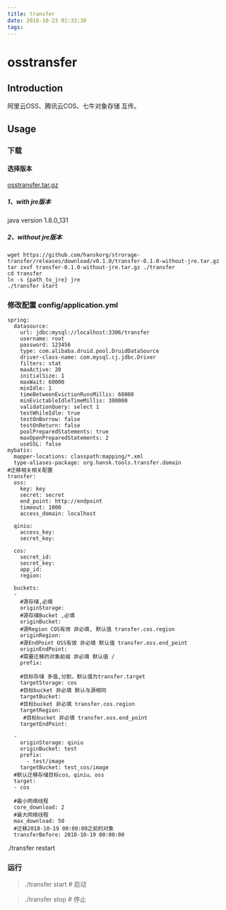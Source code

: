 ```yaml
---
title: transfer
date: 2018-10-23 01:33:30
tags:
---
```

# osstransfer
## Introduction
阿里云OSS、腾讯云COS、七牛对象存储 互传。


## Usage

### 下载
#### 选择版本
 [osstransfer.tar.gz](https://github.com/hanskorg/strorage-transfer/releases)
##### 1、with jre版本
 java version 1.8.0_131
##### 2、without jre版本
```
wget https://github.com/hanskorg/strorage-transfer/releases/download/v0.1.0/transfer-0.1.0-without-jre.tar.gz
tar zxvf transfer-0.1.0-without-jre.tar.gz ./transfer
cd transfer
ln -s {path_to_jre} jre
./transfer start
```
### 修改配置 config/application.yml
```
spring:
  datasource:
    url: jdbc:mysql://localhost:3306/transfer
    username: root
    password: 123456
    type: com.alibaba.druid.pool.DruidDataSource
    driver-class-name: com.mysql.cj.jdbc.Driver
    filters: stat
    maxActive: 20
    initialSize: 1
    maxWait: 60000
    minIdle: 1
    timeBetweenEvictionRunsMillis: 60000
    minEvictableIdleTimeMillis: 300000
    validationQuery: select 1
    testWhileIdle: true
    testOnBorrow: false
    testOnReturn: false
    poolPreparedStatements: true
    maxOpenPreparedStatements: 2
    useSSL: false
mybatis:
  mapper-locations: classpath:mapping/*.xml
  type-aliases-package: org.hansk.tools.transfer.domain
#迁移相关相关配置
transfer:
  oss:
    key: key
    secret: secret
    end_point: http://endpoint
    timeout: 1000
    access_domain: localhost

  qiniu:
    access_key: 
    secret_key: 

  cos:
    secret_id: 
    secret_key: 
    app_id: 
    region: 

  buckets:
  -
    #源存储,必填
    originStorage: 
    #源存储Bucket ,必填
    originBucket: 
    #源Region COS有效 非必填, 默认值 transfer.cos.region
    originRegion:
    #源EndPoint OSS有效 非必填 默认值 transfer.oss.end_point
    originEndPoint: 
    #需要迁移的对象前缀 非必填 默认值 /
    prefix:

    #目标存储 多值,分割，默认值为transfer.target
    targetStorage: cos
    #目标bucket 非必填 默认与源相同
    targetBucket: 
    #目标bucket 非必填 transfer.cos.region
    targetRegion: 
     #目标bucket 非必填 transfer.oss.end_point
    targetEndPoint:

  -
    originStorage: qiniu
    originBucket: test
    prefix:
      - test/image
    targetBucket: test_cos/image
  #默认迁移存储目标cos、qiniu、oss
  target: 
  - cos

  #最小网络线程
  core_download: 2
  #最大网络线程
  max_download: 50
  #迁移2018-10-19 00:00:00之前的对象
  transferBefore: 2018-10-19 00:00:00
```
./transfer restart

### 运行

 > ./transfer start # 启动
 
 > ./transfer stop # 停止
 

